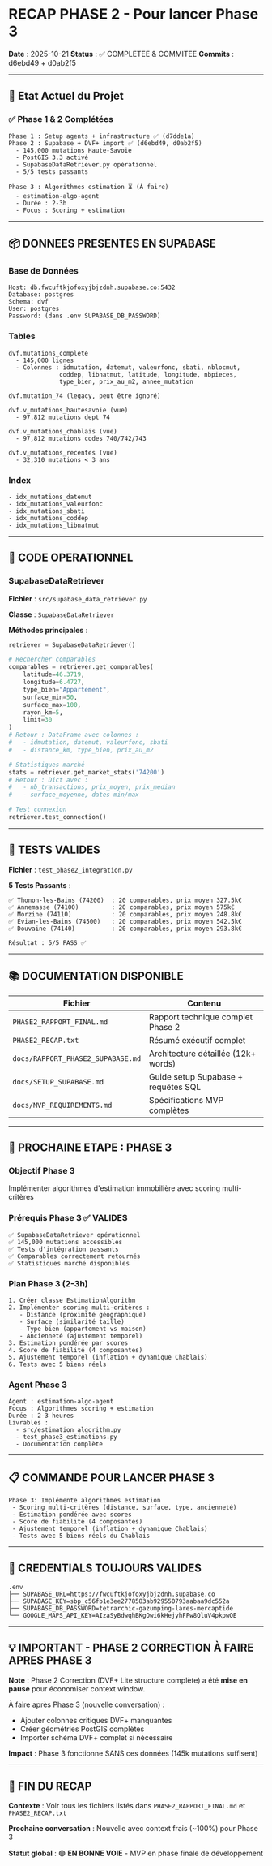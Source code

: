 # RECAP PHASE 2 - Pour lancer Phase 3

**Date** : 2025-10-21
**Status** : ✅ COMPLETEE & COMMITEE
**Commits** : d6ebd49 + d0ab2f5

---

## 🎯 Etat Actuel du Projet

### ✅ Phase 1 & 2 Complétées
```
Phase 1 : Setup agents + infrastructure ✅ (d7dde1a)
Phase 2 : Supabase + DVF+ import ✅ (d6ebd49, d0ab2f5)
  - 145,000 mutations Haute-Savoie
  - PostGIS 3.3 activé
  - SupabaseDataRetriever.py opérationnel
  - 5/5 tests passants

Phase 3 : Algorithmes estimation ⏳ (À faire)
  - estimation-algo-agent
  - Durée : 2-3h
  - Focus : Scoring + estimation
```

---

## 📦 DONNEES PRESENTES EN SUPABASE

### Base de Données
```
Host: db.fwcuftkjofoxyjbjzdnh.supabase.co:5432
Database: postgres
Schema: dvf
User: postgres
Password: (dans .env SUPABASE_DB_PASSWORD)
```

### Tables
```
dvf.mutations_complete
  - 145,000 lignes
  - Colonnes : idmutation, datemut, valeurfonc, sbati, nblocmut,
              coddep, libnatmut, latitude, longitude, nbpieces,
              type_bien, prix_au_m2, annee_mutation

dvf.mutation_74 (legacy, peut être ignoré)

dvf.v_mutations_hautesavoie (vue)
  - 97,812 mutations dept 74

dvf.v_mutations_chablais (vue)
  - 97,812 mutations codes 740/742/743

dvf.v_mutations_recentes (vue)
  - 32,310 mutations < 3 ans
```

### Index
```
- idx_mutations_datemut
- idx_mutations_valeurfonc
- idx_mutations_sbati
- idx_mutations_coddep
- idx_mutations_libnatmut
```

---

## 🔧 CODE OPERATIONNEL

### SupabaseDataRetriever
**Fichier** : `src/supabase_data_retriever.py`

**Classe** : `SupabaseDataRetriever`

**Méthodes principales** :
```python
retriever = SupabaseDataRetriever()

# Rechercher comparables
comparables = retriever.get_comparables(
    latitude=46.3719,
    longitude=6.4727,
    type_bien="Appartement",
    surface_min=50,
    surface_max=100,
    rayon_km=5,
    limit=30
)
# Retour : DataFrame avec colonnes :
#   - idmutation, datemut, valeurfonc, sbati
#   - distance_km, type_bien, prix_au_m2

# Statistiques marché
stats = retriever.get_market_stats('74200')
# Retour : Dict avec :
#   - nb_transactions, prix_moyen, prix_median
#   - surface_moyenne, dates min/max

# Test connexion
retriever.test_connection()
```

---

## 🧪 TESTS VALIDES

**Fichier** : `test_phase2_integration.py`

**5 Tests Passants** :
```
✅ Thonon-les-Bains (74200)  : 20 comparables, prix moyen 327.5k€
✅ Annemasse (74100)         : 20 comparables, prix moyen 575k€
✅ Morzine (74110)           : 20 comparables, prix moyen 248.8k€
✅ Évian-les-Bains (74500)   : 20 comparables, prix moyen 542.5k€
✅ Douvaine (74140)          : 20 comparables, prix moyen 293.8k€

Résultat : 5/5 PASS ✅
```

---

## 📚 DOCUMENTATION DISPONIBLE

| Fichier | Contenu |
|---------|---------|
| `PHASE2_RAPPORT_FINAL.md` | Rapport technique complet Phase 2 |
| `PHASE2_RECAP.txt` | Résumé exécutif complet |
| `docs/RAPPORT_PHASE2_SUPABASE.md` | Architecture détaillée (12k+ words) |
| `docs/SETUP_SUPABASE.md` | Guide setup Supabase + requêtes SQL |
| `docs/MVP_REQUIREMENTS.md` | Spécifications MVP complètes |

---

## 🚀 PROCHAINE ETAPE : PHASE 3

### Objectif Phase 3
Implémenter algorithmes d'estimation immobilière avec scoring multi-critères

### Prérequis Phase 3 ✅ VALIDES
```
✅ SupabaseDataRetriever opérationnel
✅ 145,000 mutations accessibles
✅ Tests d'intégration passants
✅ Comparables correctement retournés
✅ Statistiques marché disponibles
```

### Plan Phase 3 (2-3h)
```
1. Créer classe EstimationAlgorithm
2. Implémenter scoring multi-critères :
   - Distance (proximité géographique)
   - Surface (similarité taille)
   - Type bien (appartement vs maison)
   - Ancienneté (ajustement temporel)
3. Estimation pondérée par scores
4. Score de fiabilité (4 composantes)
5. Ajustement temporel (inflation + dynamique Chablais)
6. Tests avec 5 biens réels
```

### Agent Phase 3
```
Agent : estimation-algo-agent
Focus : Algorithmes scoring + estimation
Durée : 2-3 heures
Livrables :
  - src/estimation_algorithm.py
  - test_phase3_estimations.py
  - Documentation complète
```

---

## 📋 COMMANDE POUR LANCER PHASE 3

```
Phase 3: Implémente algorithmes estimation
 - Scoring multi-critères (distance, surface, type, ancienneté)
 - Estimation pondérée avec scores
 - Score de fiabilité (4 composantes)
 - Ajustement temporel (inflation + dynamique Chablais)
 - Tests avec 5 biens réels du Chablais
```

---

## 🔐 CREDENTIALS TOUJOURS VALIDES

```
.env
├── SUPABASE_URL=https://fwcuftkjofoxyjbjzdnh.supabase.co
├── SUPABASE_KEY=sbp_c56fb1e3ee2778583ab929550793aabaa9dc552a
├── SUPABASE_DB_PASSWORD=tetrarchic-gazumping-lares-mercaptide
└── GOOGLE_MAPS_API_KEY=AIzaSyBdwqhBKgOwi6kHejyhFFw8QluV4pkpwQE
```

---

## 💡 IMPORTANT - PHASE 2 CORRECTION À FAIRE APRES PHASE 3

**Note** : Phase 2 Correction (DVF+ Lite structure complète) a été **mise en pause** pour économiser context window.

À faire après Phase 3 (nouvelle conversation) :
- Ajouter colonnes critiques DVF+ manquantes
- Créer géométries PostGIS complètes
- Importer schéma DVF+ complet si nécessaire

**Impact** : Phase 3 fonctionne SANS ces données (145k mutations suffisent)

---

## 🎯 FIN DU RECAP

**Contexte** : Voir tous les fichiers listés dans `PHASE2_RAPPORT_FINAL.md` et `PHASE2_RECAP.txt`

**Prochaine conversation** : Nouvelle avec context frais (~100%) pour Phase 3

**Statut global** : 🟢 **EN BONNE VOIE** - MVP en phase finale de développement
